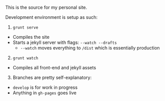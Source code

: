 This is the source for my personal site.

Development environment is setup as such:

1. `grunt serve`
  * Compiles the site
  * Starts a jekyll server with flags: `--watch --drafts`
    * `--watch` moves everything to `/dist` which is essentially production
2. `grunt watch`
  * Compiles all front-end and jekyll assets
3. Branches are pretty self-explanatory:
  * `develop` is for work in progress
  * Anything in `gh-pages` goes live
